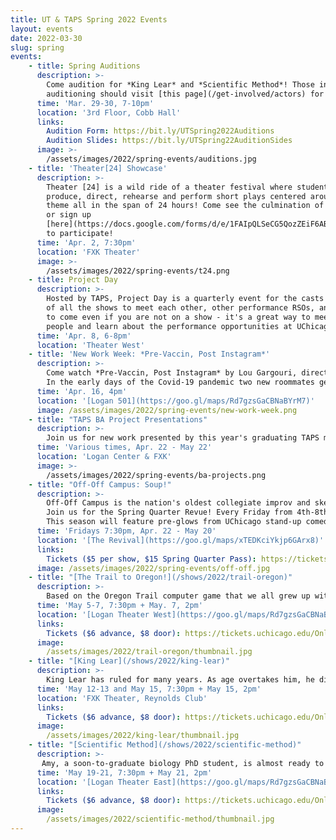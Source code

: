 ```yaml
---
title: UT & TAPS Spring 2022 Events
layout: events
date: 2022-03-30
slug: spring
events:
    - title: Spring Auditions
      description: >-
        Come audition for *King Lear* and *Scientific Method*! Those interested in
        auditioning should visit [this page](/get-involved/actors) for more details.
      time: 'Mar. 29-30, 7-10pm'
      location: '3rd Floor, Cobb Hall'
      links:
        Audition Form: https://bit.ly/UTSpring2022Auditions
        Audition Slides: https://bit.ly/UTSpring22AuditionSides
      image: >-
        /assets/images/2022/spring-events/auditions.jpg
    - title: 'Theater[24] Showcase'
      description: >-
        Theater [24] is a wild ride of a theater festival where students write,
        produce, direct, rehearse and perform short plays centered around a secret
        theme all in the span of 24 hours! Come see the culmination of their work,
        or sign up
        [here](https://docs.google.com/forms/d/e/1FAIpQLSeCG5QozZEiF6AB-OgTdl1dKWaxyQ9qGeXoMdtxSy02M0pH9A/closedform)
        to participate!
      time: 'Apr. 2, 7:30pm'
      location: 'FXK Theater'
      image: >-
        /assets/images/2022/spring-events/t24.png
    - title: Project Day
      description: >-
        Hosted by TAPS, Project Day is a quarterly event for the casts and crews
        of all the shows to meet each other, other performance RSOs, and TAPS staff. Feel free
        to come even if you are not on a show - it's a great way to meet theater
        people and learn about the performance opportunities at UChicago!
      time: 'Apr. 8, 6-8pm'
      location: 'Theater West'
    - title: 'New Work Week: *Pre-Vaccin, Post Instagram*'
      description: >-
        Come watch *Pre-Vaccin, Post Instagram* by Lou Gargouri, directed by Eleni Lefakis and Olivia Ward, and featuring Allegra Hatem and Honglan Huang. Tickets are free!<br>
        In the early days of the Covid-19 pandemic two new roommates get to know each other during lockdown. They share dinner, their feelings on social media as well as their homesickness. Will they end up friends or will the lockdown drive them apart?
      time: 'Apr. 16, 4pm'
      location: '[Logan 501](https://goo.gl/maps/Rd7gzsGaCBNaBYrM7)'
      image: /assets/images/2022/spring-events/new-work-week.png
    - title: "TAPS BA Project Presentations"
      description: >-
        Join us for new work presented by this year's graduating TAPS majors and minors! Performances include *Ah Wing and the Automaton Eagle* (7:30p Apr. 28-29), *Me/My/Mine: 我，我的，我的* (Apr. 29), *Yivdak* (6:30p Apr. 30 - May 1), and *Pint Sized Plays* (6:30p Sundays Apr. 24 - May 22). For more details on locations and times, [click here](https://taps.uchicago.edu/event/taps-ba-thesis-project-presentations)!
      time: 'Various times, Apr. 22 - May 22'
      location: 'Logan Center & FXK'
      image: >-
        /assets/images/2022/spring-events/ba-projects.png
    - title: "Off-Off Campus: Soup!"
      description: >-
        Off-Off Campus is the nation's oldest collegiate improv and sketch comedy group.<br>
        Join us for the Spring Quarter Revue! Every Friday from 4th-8th week, Generations 36 will present a never-before-seen comedy show, never to be seen again... unless you're in a Groundhog Day situation, in which case, we can't help you. All love, though!<br>
        This season will feature pre-glows from UChicago stand-up comedians, Ransom Notes a capella, and even a magician!
      time: 'Fridays 7:30pm, Apr. 22 - May 20'
      location: '[The Revival](https://goo.gl/maps/xTEDKciYkjp6GArx8)'
      links:
        Tickets ($5 per show, $15 Spring Quarter Pass): https://tickets.uchicago.edu/Online/default.asp?doWork::WScontent::loadArticle=Load&BOparam::WScontent::loadArticle::article_id=693B777A-2982-495A-A339-EFB4F8C9683C
      image: /assets/images/2022/spring-events/off-off.jpg
    - title: "[The Trail to Oregon!](/shows/2022/trail-oregon)"
      description: >-
        Based on the Oregon Trail computer game that we all grew up with and loved. *The Trail to Oregon* follows a family of five as they make their way from Missouri to Oregon in 1848. From starvation to bandits to dysentery, the family endures all of these challenges in hopes of a better life in Oregon. A free preview will take place Thursday, May 5.
      time: 'May 5-7, 7:30pm + May. 7, 2pm'
      location: '[Logan Theater West](https://goo.gl/maps/Rd7gzsGaCBNaBYrM7)'
      links:
        Tickets ($6 advance, $8 door): https://tickets.uchicago.edu/Online/default.asp?doWork::WScontent::loadArticle=Load&BOparam::WScontent::loadArticle::article_id=31AECB8A-E3F4-421F-AB87-3D0CE1D4E71A
      image:
        /assets/images/2022/trail-oregon/thumbnail.jpg
    - title: "[King Lear](/shows/2022/king-lear)"
      description: >-
        King Lear has ruled for many years. As age overtakes him, he divides his kingdom amongst his children. Misjudging their loyalty, he soon finds himself stripped of all the trappings of state, wealth and power that had defined him. A free preview will take place Thursday, May 12.
      time: 'May 12-13 and May 15, 7:30pm + May 15, 2pm'
      location: 'FXK Theater, Reynolds Club'
      links:
        Tickets ($6 advance, $8 door): https://tickets.uchicago.edu/Online/default.asp?doWork::WScontent::loadArticle=Load&BOparam::WScontent::loadArticle::article_id=1D8048F9-CFD0-4066-A81E-DBEAF2EC70B2
      image:
        /assets/images/2022/king-lear/thumbnail.jpg
    - title: "[Scientific Method](/shows/2022/scientific-method)"
      description: >-
       Amy, a soon-to-graduate biology PhD student, is almost ready to submit her cancer research work. Meanwhile at a conference, her mentor finds out that a heavily overlapping work was recently published, rendering Amy’s hard work no longer usable. She is now forced to start over on a new project and seek outside funding. Getting scooped isn’t a rare occurrence in science, but what happened to Amy might be more than a simple coincidence. A free preview will take place Thursday, May 19.
      time: 'May 19-21, 7:30pm + May 21, 2pm'
      location: '[Logan Theater East](https://goo.gl/maps/Rd7gzsGaCBNaBYrM7)'
      links:
        Tickets ($6 advance, $8 door): https://tickets.uchicago.edu/Online/default.asp?doWork%3A%3AWScontent%3A%3AloadArticle=Load&BOparam%3A%3AWScontent%3A%3AloadArticle%3A%3Aarticle_id=702C3542-DBEC-40AB-885B-22DAA8A32136
      image:
        /assets/images/2022/scientific-method/thumbnail.jpg
---
```

